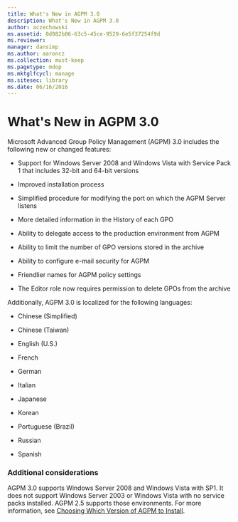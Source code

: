 ```yaml
---
title: What's New in AGPM 3.0
description: What's New in AGPM 3.0
author: aczechowski
ms.assetid: 0d082b86-63c5-45ce-9529-6e5f37254f9d
ms.reviewer: 
manager: dansimp
ms.author: aaroncz
ms.collection: must-keep
ms.pagetype: mdop
ms.mktglfcycl: manage
ms.sitesec: library
ms.date: 06/16/2016
---
```



# What's New in AGPM 3.0


Microsoft Advanced Group Policy Management (AGPM) 3.0 includes the following new or changed features:

-   Support for Windows Server 2008 and Windows Vista with Service Pack 1 that includes 32-bit and 64-bit versions

-   Improved installation process

-   Simplified procedure for modifying the port on which the AGPM Server listens

-   More detailed information in the History of each GPO

-   Ability to delegate access to the production environment from AGPM

-   Ability to limit the number of GPO versions stored in the archive

-   Ability to configure e-mail security for AGPM

-   Friendlier names for AGPM policy settings

-   The Editor role now requires permission to delete GPOs from the archive

Additionally, AGPM 3.0 is localized for the following languages:

-   Chinese (Simplified)

-   Chinese (Taiwan)

-   English (U.S.)

-   French

-   German

-   Italian

-   Japanese

-   Korean

-   Portuguese (Brazil)

-   Russian

-   Spanish

### Additional considerations

AGPM 3.0 supports Windows Server 2008 and Windows Vista with SP1. It does not support Windows Server 2003 or Windows Vista with no service packs installed. AGPM 2.5 supports those environments. For more information, see [Choosing Which Version of AGPM to Install](choosing-which-version-of-agpm-to-install.md).

 

 






